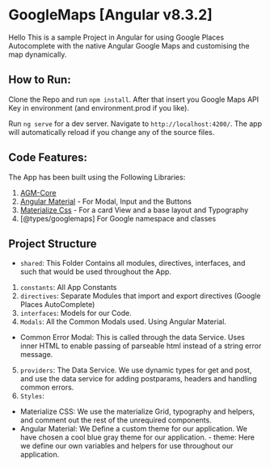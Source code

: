 # GoogleMaps [Angular v8.3.2]

Hello This is a sample Project in Angular for using Google Places Autocomplete with the native Angular Google Maps and customising the map dynamically.

## How to Run:

Clone the Repo and run `npm install`. After that insert you Google Maps API Key in environment (and environment.prod if you like).

Run `ng serve` for a dev server. Navigate to `http://localhost:4200/`. The app will automatically reload if you change any of the source files.

## Code Features:

The App has been built using the Following Libraries:

1.  [AGM-Core](https://angular-maps.com/)
2.  [Angular Material](https://material.angular.io/) - For Modal, Input and the Buttons
3.  [Materialize Css](https://materializecss.com/) - For a card View and a base layout and Typography
4.  [@types/googlemaps] For Google namespace and classes

## Project Structure

- `shared`: This Folder Contains all modules, directives, interfaces, and such that would be used throughout the App.

1. `constants`: All App Constants
2. `directives`: Separate Modules that import and export directives (Google Places AutoComplete)
3. `interfaces`: Models for our Code.
4. `Modals`: All the Common Modals used. Using Angular Material.

- Common Error Modal: This is called through the data Service. Uses inner HTML to enable passing of parseable html instead of a string error message.

5. `providers`: The Data Service. We use dynamic types for get and post, and use the data service for adding postparams, headers and handling common errors.
6. `Styles`:

- Materialize CSS: We use the materialize Grid, typography and helpers, and comment out the rest of the unrequired components.
- Angular Material: We Define a custom theme for our application. We have chosen a cool blue gray theme for our application. - theme: Here we define our own variables and helpers for use throughout our application.
